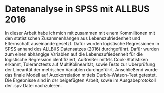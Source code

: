 # Datenanalyse in SPSS mit ALLBUS 2016

In dieser Arbeit habe ich mich mit zusammen mit einem Kommilitonen mit den statistischen Zusammenhängen aus Lebenszufriedenheit und Elternschaft auseinandergesetzt. Dafür wurden logistische Regressionen in SPSS anhand des ALLBUS Datensatzes (2016) durchgeführt.
Dafür wurden zum einen abhängige Variablen auf die Lebenszufriedenheit für die logistische Regression identifiziert, Außreißer mittels Cook-Statistiken erkannt, Toleranztests auf MultiKolinearität, sowie Tests zur Überprüfung der Linearität der metrischen Variablen durchgeführt.
Anschließend wurde das finale Modell auf Autokorrelation mittels Durbin-Watson-Test getestet. Die Ergebnisse sind in der beigefügten Arbeit, sowie im Ausgabeprotokoll der .spv Datei nachzulesen.
